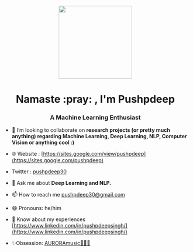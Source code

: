 <p align="center"> <img src="https://octodex.github.com/images/welcometocat.png" height="200px" width="200px"> </p>

<h1 align="center">Namaste :pray: , I'm Pushpdeep</h1>
<h3 align="center">A Machine Learning Enthusiast</h3>


<!---- 💻I have previously --->

<!---- 👨‍🏫I have also worked with the --->
  

<!---- 🩺I even have a couple of --->

<!---- 🔭 I’m currently working on a --->

<!---- 🌱 I’m currently learning **Pytorch, Tensorflow.** --->

- 👯 I’m looking to collaborate on **research projects (or pretty much anything) regarding Machine Learning, Deep Learning, NLP, Computer Vision or anything cool :)**

- 🌐 Website : [https://sites.google.com/view/pushpdeep](https://sites.google.com/pushpdeep)

- Twitter : [pushpdeep30](https://twitter.com/view/pushpdeep)

- 💬 Ask me about **Deep Learning and NLP.**

- 📫 How to reach me pushpdeep30@gmail.com

- 😄 Pronouns: he/him

- 📄 Know about my experiences [https://www.linkedin.com/in/pushpdeepsingh/](https://www.linkedin.com/in/pushpdeepsingh/)

- ✨Obsession: [AURORAmusic🧝‍♀️🎤](https://open.spotify.com/playlist/0kEuxyTNWLMX9V2cmZjyAS?si=fa22dac8a8a149e0)

